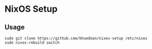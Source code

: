 # NixOS Setup

## Usage

```ssh
sudo git clone https://github.com/khuedoan/nixos-setup /etc/nixos
sudo nixos-rebuild switch
```
